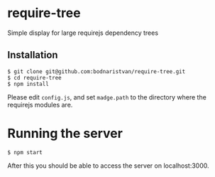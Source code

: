 # require-tree
Simple display for large requirejs dependency trees

## Installation

```
$ git clone git@github.com:bodnaristvan/require-tree.git
$ cd require-tree
$ npm install
```

Please edit `config.js`, and set `madge.path` to the directory where the requirejs modules are.

# Running the server

```
$ npm start
```

After this you should be able to access the server on <a hef="http://localhost:3000">localhost:3000</a>.